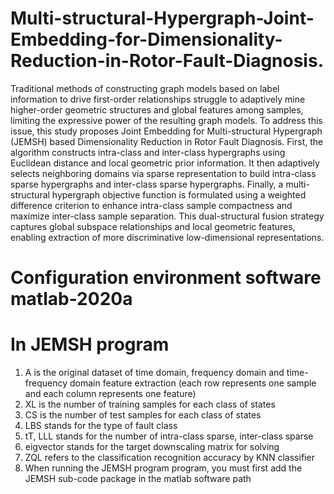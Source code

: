 # Multi-structural-Hypergraph-Joint-Embedding-for-Dimensionality-Reduction-in-Rotor-Fault-Diagnosis.
Traditional methods of constructing graph models based on label information to drive first-order relationships struggle to adaptively mine higher-order geometric structures and global features among samples, limiting the expressive power of the resulting graph models. To address this issue, this study proposes Joint Embedding for Multi-structural Hypergraph (JEMSH) based Dimensionality Reduction in Rotor Fault Diagnosis. First, the algorithm constructs intra-class and inter-class hypergraphs using Euclidean distance and local geometric prior information. It then adaptively selects neighboring domains via sparse representation to build intra-class sparse hypergraphs and inter-class sparse hypergraphs. Finally, a multi-structural hypergraph objective function is formulated using a weighted difference criterion to enhance intra-class sample compactness and maximize inter-class sample separation. This dual-structural fusion strategy captures global subspace relationships and local geometric features, enabling extraction of more discriminative low-dimensional representations.
# Configuration environment software matlab-2020a
# In JEMSH program 
1. A is the original dataset of time domain, frequency domain and time-frequency domain feature extraction (each row represents one sample and each column represents one feature) 
2. XL is the number of training samples for each class of states 
3. CS is the number of test samples for each class of states 
4. LBS stands for the type of fault class 
5. tT, LLL stands for the number of intra-class sparse, inter-class sparse 
6. eigvector stands for the target downscaling matrix for solving 
7. ZQL refers to the classification recognition accuracy by KNN classifier 
8. When running the JEMSH program program, you must first add the JEMSH sub-code package in the matlab software path
